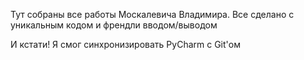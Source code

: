 Тут собраны все работы Москалевича Владимира.
Все сделано с уникальным кодом и френдли вводом/выводом

И кстати! Я смог синхронизировать PyCharm с Git'ом
